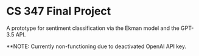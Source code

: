 # CS 347 Final Project

A prototype for sentiment classification via the Ekman model and the GPT-3.5 API.

**NOTE: Currently non-functioning due to deactivated OpenAI API key.
